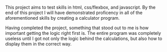 This project aims to test skills in html, css/flexbox, and javascript. By the end of this project I will have demonstrated proficency in all of the aforementioned skills by creating a calculator program.

Having completed the project, something that stood out to me is how important getting the logic right first is. The entire program was completely useless until I got not only the logic behind the calculations, but also how to display them in the correct way.